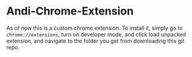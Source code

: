 # Andi-Chrome-Extension
As of now this is a custom chrome extension.
To install it, simply go to `chrome://extensions`, turn on developer mode, and click load unpacked extension, and navigate to the folder you get from downloading this git repo.
